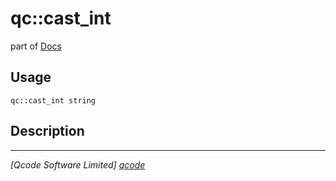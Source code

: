 qc::cast_int
============

part of [Docs](.)

Usage
-----
`qc::cast_int string`

Description
-----------


----------------------------------
*[Qcode Software Limited] [qcode]*

[qcode]: http://www.qcode.co.uk "Qcode Software"